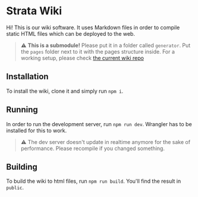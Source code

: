 # Strata Wiki

Hi! This is our wiki software. It uses Markdown files in order to compile static HTML files which can be deployed to the web.

> ⚠️ **This is a submodule!** Please put it in a folder called `generator`. Put the `pages` folder next to it with the pages structure inside. For a working setup, please check [the current wiki repo](https://github.com/StrataSource/Wiki/tree/system-migration)

## Installation

To install the wiki, clone it and simply run `npm i`.

## Running

In order to run the development server, run `npm run dev`. Wrangler has to be installed for this to work.

> ⚠️ The dev server doesn't update in realtime anymore for the sake of performance. Please recompile if you changed something.

## Building

To build the wiki to html files, run `npm run build`. You'll find the result in `public`.

